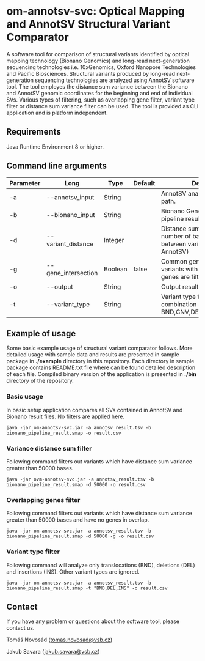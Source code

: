 # om-annotsv-svc: Optical Mapping and AnnotSV Structural Variant Comparator

A software tool for comparison of structural variants identified by optical mapping technology (Bionano Genomics) and long-read next-generation sequencing technologies i.e. 10xGenomics, Oxford Nanopore Technologies and Pacific Biosciences. Structural variants produced by long-read next-generation sequencing technologies are analyzed using AnnotSV software tool. The tool employes the distance sum variance between the Bionano and AnnotSV genomic coordinates for the beginning and end of individual SVs. Various types of filtering, such as overlapping gene filter, variant type filter or distance sum variance filter can be used. The tool is provided as CLI application and is platform independent.

## Requirements
Java Runtime Environment 8 or higher.

## Command line arguments
| Parameter | Long | Type | Default | Description | Required |
| --- | --- | --- | --- | --- | --- |
| -a | --annotsv_input | String || AnnotSV analysis result TSV file path. | \* | 
| -b | --bionano_input | String || Bionano Genomics analysis pipeline result SMAP file path.  | \* |
| -d | --variant_distance | Integer || Distance sum variance filter (i.e. number of bases difference between variant from OM and AnnotSV) ||
| -g | --gene_intersection | Boolean | false | Common genes filter (i.e. variants with non-overlapping genes are filtered out) ||
| -o | --output | String || Output result file path. | \* |
| -t | --variant_type | String || Variant type filter. Any combination of BND,CNV,DEL,INS,DUP,INV,UNK. ||

## Example of usage
Some basic example usage of structural variant comparator follows. More detailed usage with sample data and results are presented in sample package in <b>./example</b> directory in this repository. Each directory in sample package contains README.txt file where can be found detailed description of each file. Compiled binary version of the application is presented in <b>./bin</b> directory of the repository.

### Basic usage
In basic setup application compares all SVs contained in AnnotSV and Bionano result files. No filters are applied here.

```console
java -jar om-annotsv-svc.jar -a annotsv_result.tsv -b bionano_pipeline_result.smap -o result.csv
```

### Variance distance sum filter
Following command filters out variants which have distance sum variance greater than 50000 bases.

```consolev
java -jar ovm-annotsv-svc.jar -a annotsv_result.tsv -b bionano_pipeline_result.smap -d 50000 -o result.csv 
```

### Overlapping genes filter 
Following command filters out variants which have distance sum variance greater than 50000 bases and have no genes in overlap.

```console
java -jar om-annotsv-svc.jar -a annotsv_result.tsv -b bionano_pipeline_result.smap -d 50000 -g -o result.csv 
```

### Variant type filter
Following command will analyze only translocations (BND), deletions (DEL) and insertions (INS). Other variant types are ignored.

```console
java -jar om-annotsv-svc.jar -a annotsv_result.tsv -b bionano_pipeline_result.smap -t "BND,DEL,INS" -o result.csv 
```

## Contact
If you have any problem or questions about the software tool, please contact us.

Tomáš Novosád (tomas.novosad@vsb.cz)

Jakub Savara (jakub.savara@vsb.cz)


